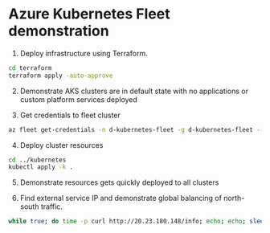 # Azure Kubernetes Fleet demonstration

1. Deploy infrastructure using Terraform. 

```bash
cd terraform
terraform apply -auto-approve
```

2. Demonstrate AKS clusters are in default state with no applications or custom platform services deployed
   
3. Get credentials to fleet cluster

```bash
az fleet get-credentials -n d-kubernetes-fleet -g d-kubernetes-fleet --overwrite
```

4. Deploy cluster resources

```bash
cd ../kubernetes
kubectl apply -k .
```

5. Demonstrate resources gets quickly deployed to all clusters

6. Find external service IP and demonstrate global balancing of north-south traffic. 

```bash
while true; do time -p curl http://20.23.180.148/info; echo; echo; sleep 1; done 
```